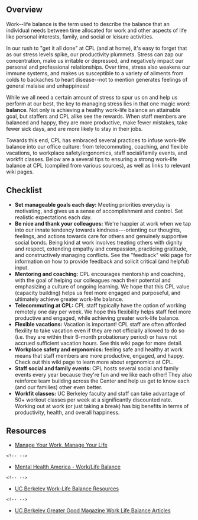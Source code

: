 ## Overview

Work--life balance is the term used to describe the balance that an
individual needs between time allocated for work and other aspects of
life like personal interests, family, and social or leisure activities.

In our rush to "get it all done" at CPL (and at home), it's easy to
forget that as our stress levels spike, our productivity plummets.
Stress can zap our concentration, make us irritable or depressed, and
negatively impact our personal and professional relationships. Over
time, stress also weakens our immune systems, and makes us susceptible
to a variety of ailments from colds to backaches to heart disease--not
to mention generates feelings of general malaise and unhappiness!

While we all need a certain amount of stress to spur us on and help us
perform at our best, the key to managing stress lies in that one magic
word: **balance**. Not only is achieving a healthy work-life balance an
attainable goal, but staffers and CPL alike see the rewards. When staff
members are balanced and happy, they are more productive, make fewer
mistakes, take fewer sick days, and are more likely to stay in their
jobs.

Towards this end, CPL has embraced several practices to infuse work-life
balance into our office culture: from telecommuting, coaching, and
flexible vacations, to workplace safety/ergonomics, staff social/family
events, and workfit classes. Below are a several tips to ensuring a
strong work-life balance at CPL (compiled from various sources), as well
as links to relevant wiki pages.

## Checklist

-   **Set manageable goals each day:** Meeting priorities everyday is
    motivating, and gives us a sense of accomplishment and control. Set
    realistic expectations each day.
-   **Be nice and thank your colleagues:** We're happier at work when we
    tap into our innate tendency towards kindness---orienting our
    thoughts, feelings, and actions towards care for others and
    genuinely supportive social bonds. Being kind at work involves
    treating others with dignity and respect, extending empathy and
    compassion, practicing gratitude, and constructively managing
    conflicts. See the \"feedback\" wiki page for information on how to
    provide feedback and solicit critical (and helpful) input.
-   **Mentoring and coaching:** CPL encourages mentorship and coaching,
    with the goal of helping our colleagues reach their potential and
    emphasizing a culture of ongoing learning. We hope that this CPL
    value (capacity building) helps us feel more engaged and purposeful,
    and ultimately achieve greater work-life balance.
-   **Telecommuting at CPL:** CPL staff typically have the option of
    working remotely one day per week. We hope this flexibility helps
    staff feel more productive and engaged, while achieving greater
    work-life balance.
-   **Flexible vacations:** Vacation is important! CPL staff are often
    afforded flexility to take vacation even if they are not officially
    allowed to do so (i.e. they are within their 6-month probationary
    period) or have not accrued sufficient vacation hours. See this wiki
    page for more detail.
-   **Workplace safety and ergonomics:** feeling safe and healthy at
    work means that staff members are more productive, engaged, and
    happy. Check out this wiki page to learn more about ergonomics at
    CPL.
-   **Staff social and family events:** CPL hosts several social and
    family events every year because they\'re fun and we like each
    other! They also reinforce team building across the Center and help
    us get to know each (and our families) other even better.
-   **Workfit classes:** UC Berkeley faculty and staff can take
    advantage of 50+ workout classes per week at a significantly
    discounted rate. Working out at work (or just taking a break) has
    big benefits in terms of productivity, health, and overall
    happiness.

## Resources

-   [Manage Your Work, Manage Your
    Life](https://hbr.org/2014/03/manage-your-work-manage-your-life)

```{=html}
<!-- -->
```
-   [Mental Health America - Work/Life
    Balance](http://www.mentalhealthamerica.net/work-life-balance)

```{=html}
<!-- -->
```
-   [UC Berkeley Work-Life Balance
    Resources](https://uhs.berkeley.edu/bewellatwork/worklife)

```{=html}
<!-- -->
```
-   [UC Berkeley Greater Good Magazine Work Life Balance
    Articles](https://greatergood.berkeley.edu/tag/work-life+balance)